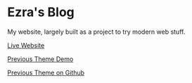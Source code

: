 Ezra's Blog
====

My website, largely built as a project to try modern web stuff.

[Live Website](http://www.ezrasavard.com)

[Previous Theme Demo](http://www.ezrasavard.com/israhdemo)

[Previous Theme on Github](http://www.github.com/ezrasavard/israh-jekyll-theme)
